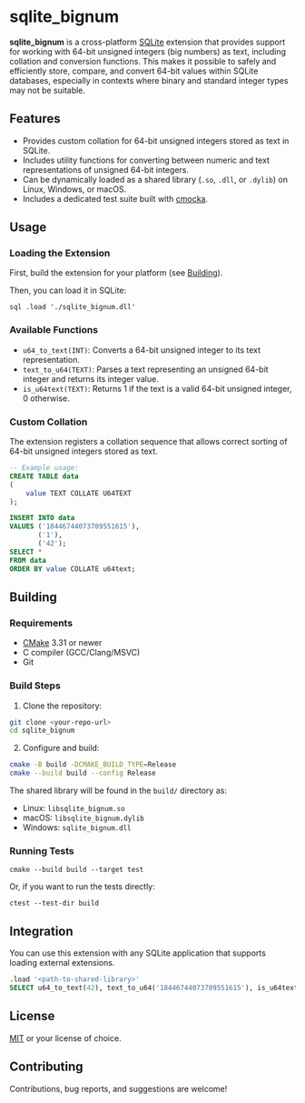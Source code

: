 # sqlite_bignum

**sqlite_bignum** is a cross-platform [SQLite](https://sqlite.org/) extension that provides support for working with
64-bit unsigned integers (big numbers) as text, including collation and conversion functions. This makes it possible to
safely and efficiently store, compare, and convert 64-bit values within SQLite databases, especially in contexts where
binary and standard integer types may not be suitable.

## Features

- Provides custom collation for 64-bit unsigned integers stored as text in SQLite.
- Includes utility functions for converting between numeric and text representations of unsigned 64-bit integers.
- Can be dynamically loaded as a shared library (`.so`, `.dll`, or `.dylib`) on Linux, Windows, or macOS.
- Includes a dedicated test suite built with [cmocka](https://cmocka.org/).

## Usage

### Loading the Extension

First, build the extension for your platform (see [Building](#building)).

Then, you can load it in SQLite:

```
sql .load './sqlite_bignum.dll' 
```

### Available Functions

- `u64_to_text(INT)`: Converts a 64-bit unsigned integer to its text representation.
- `text_to_u64(TEXT)`: Parses a text representing an unsigned 64-bit integer and returns its integer value.
- `is_u64text(TEXT)`: Returns 1 if the text is a valid 64-bit unsigned integer, 0 otherwise.

### Custom Collation

The extension registers a collation sequence that allows correct sorting of 64-bit unsigned integers stored as text.

```sql
-- Example usage: 
CREATE TABLE data
(
    value TEXT COLLATE U64TEXT
);

INSERT INTO data
VALUES ('18446744073709551615'),
       ('1'),
       ('42');
SELECT *
FROM data
ORDER BY value COLLATE u64text;

```

## Building

### Requirements

- [CMake](https://cmake.org/) 3.31 or newer
- C compiler (GCC/Clang/MSVC)
- Git

### Build Steps

1. Clone the repository:

```sh
git clone <your-repo-url>
cd sqlite_bignum
```

2. Configure and build:

```sh
cmake -B build -DCMAKE_BUILD_TYPE=Release
cmake --build build --config Release
```

The shared library will be found in the `build/` directory as:

- Linux: `libsqlite_bignum.so`
- macOS: `libsqlite_bignum.dylib`
- Windows: `sqlite_bignum.dll`

### Running Tests

```shell
cmake --build build --target test
```

Or, if you want to run the tests directly:

```shell
ctest --test-dir build
```

## Integration

You can use this extension with any SQLite application that supports loading external extensions.

```sql
.load '<path-to-shared-library>'
SELECT u64_to_text(42), text_to_u64('18446744073709551615'), is_u64text('invalid_value');

```

## License

[MIT](LICENSE) or your license of choice.

## Contributing

Contributions, bug reports, and suggestions are welcome!

